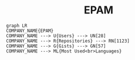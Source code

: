 <h1 align="center">EPAM</h1>

```mermaid
graph LR
COMPANY_NAME{EPAM}
COMPANY_NAME ---> U{Users} ---> UN[28]
COMPANY_NAME ---> R{Repositories} ---> RN[1123]
COMPANY_NAME ---> G{Gists} ---> GN[57]
COMPANY_NAME ---> ML{Most Used<br>Languages}
```
